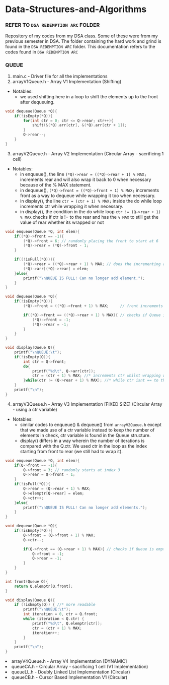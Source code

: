 # Data-Structures-and-Algorithms
### REFER TO ```DSA REDEMPTION ARC``` FOLDER
Repository of my codes from my DSA class. Some of these were from my previous semester in DSA. The folder containing the hard work and grind is found in the ```DSA REDEMPTION ARC``` folder.
This documentation refers to the codes found in `DSA REDEMPTION ARC`

### QUEUE
1. main.c  -  Driver file for all the implementations
2. arrayV1Queue.h  -  Array V1 Implementation (Shifting)
- Notables:
  - we used shifting here in a loop to shift the elements up to the front after dequeuing.
```c
void dequeue(Queue *Q){
    if(!isEmpty(*Q)){
        for(int ctr = 0; ctr <= Q->rear; ctr++){
            shift(&(*Q).arr[ctr], &(*Q).arr[ctr + 1]);
        }
        Q->rear--;
    }
}
```

3. arrayV2Queue.h  -  Array V2 Implementation (Circular Array - sacrificing 1 cell)
- Notables:
  - in enqueue(), the line `(*Q)->rear = ((*Q)->rear + 1) % MAX;` increments rear and will also wrap it back to 0 when necessary because of the % MAX statement.
  - in dequeue(), `(*Q)->front = ((*Q)->front + 1) % MAX;` increments front as a way to dequeue while wrapping it too when necessary.
  - in display(), the line `ctr = (ctr + 1) % MAX;` inside the do while loop increments ctr while wrapping it when necessary.
  - in display(), the condition in the do while loop `ctr != (Q->rear + 1) % MAX` checks if ctr is != to the rear and has the `% MAX` to still get the value of rear whether its wrapped or not
```c
void enqueue(Queue *Q, int elem){
    if((*Q)->front == -1){
        (*Q)->front = 6; // randomly placing the front to start at 6
        (*Q)->rear = (*Q)->front - 1;
    }

    if((!isFull(*Q))){
        (*Q)->rear = ((*Q)->rear + 1) % MAX; // does the incrementing and wrapping of rear
        (*Q)->arr[(*Q)->rear] = elem;
    }else{
        printf("\nQUEUE IS FULL! Can no longer add element.");
    }
}

void dequeue(Queue *Q){
    if(!isEmpty(*Q)){
        (*Q)->front = ((*Q)->front + 1) % MAX;     // front increments whilst wrapping if necessary

        if((*Q)->front == ((*Q)->rear + 1) % MAX){ // checks if Queue is empty
            (*Q)->front = -1;
            (*Q)->rear = -1;
        }
    }
}

void display(Queue Q){
    printf("\nQUEUE:\t");
    if(!isEmpty(Q)){
        int ctr = Q->front;
        do{
            printf("%d\t", Q->arr[ctr]);
            ctr = (ctr + 1) % MAX; //* increments ctr whilst wrapping when necessary
        }while(ctr != (Q->rear + 1) % MAX); //* while ctr isnt == to the rear whether wrapped or not
    }
    printf("\n");
}
```

4. arrayV3Queue.h  -  Array V3 Implementation [FIXED SIZE] (Circular Array - using a ctr variable)
- Notables:
  - similar codes to enqueue() & dequeue() from `arrayV2Queue.h` except that we made use of a ctr variable instead to keep the number of elements in check, ctr variable is found in the Queue structure.
  - display() differs in a way wherein the number of iterations is compared with the Q.ctr. We used ctr in the loop as the index starting from front to rear (we still had to wrap it).
```c
void enqueue(Queue *Q, int elem){
    if(Q->front == -1){
        Q->front = 3; // randomly starts at index 3
        Q->rear = Q->front - 1;
    }
    if(!isFull(*Q)){
        Q->rear = (Q->rear + 1) % MAX;
        Q->elemptr[Q->rear] = elem;
        Q->ctr++;
    }else{
        printf("\nQUEUE IS FULL! Can no longer add elements.");
    }
}

void dequeue(Queue *Q){
    if(!isEmpty(*Q)){
        Q->front = (Q->front + 1) % MAX;
        Q->ctr--;

        if(Q->front == (Q->rear + 1) % MAX){ // checks if Queue is empty
            Q->front = -1;
            Q->rear = -1;
        }
    }
}

int front(Queue Q){
    return Q.elemptr[Q.front];
}

void display(Queue Q){
    if (!isEmpty(Q)) { //* more readable
        printf("\nQUEUE:\t");
        int iteration = 0, ctr = Q.front;
        while (iteration < Q.ctr) {
            printf("%d\t", Q.elemptr[ctr]);
            ctr = (ctr + 1) % MAX;
            iteration++;
        }
    }
    printf("\n");
}
```
<li>arrayV4Queue.h  -  Array V4 Implementation [DYNAMIC]</li>
<li>queueCA.h  -  Circular Array - sacrificing 1 cell (V1 Implementation)</li>
<li>queueLL.h  -  Doubly Linked List Implementation (Circular)</li>
<li>queueCB.h  -  Cursor Based Implementation V1 (Circular)</li>
